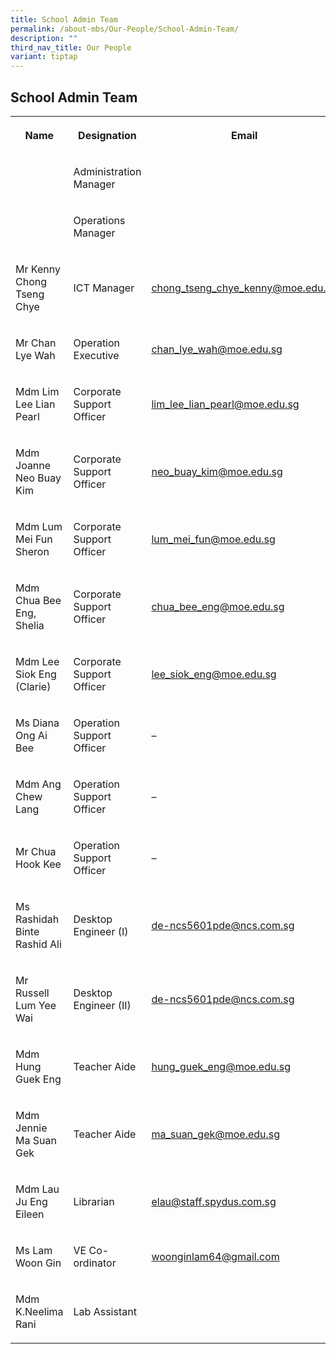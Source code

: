 ```yaml
---
title: School Admin Team
permalink: /about-mbs/Our-People/School-Admin-Team/
description: ""
third_nav_title: Our People
variant: tiptap
---
```

<h2><strong>School Admin Team</strong></h2><table><tbody><tr><th rowspan="1" colspan="1"><p>Name</p></th><th rowspan="1" colspan="1"><p>Designation</p></th><th rowspan="1" colspan="1"><p>Email</p></th></tr><tr><td rowspan="1" colspan="1"><p></p></td><td rowspan="1" colspan="1"><p>Administration Manager</p></td><td rowspan="1" colspan="1"><p></p></td></tr><tr><td rowspan="1" colspan="1"><p></p></td><td rowspan="1" colspan="1"><p>Operations Manager</p></td><td rowspan="1" colspan="1"><p></p></td></tr><tr><td rowspan="1" colspan="1"><p>Mr Kenny Chong Tseng Chye</p></td><td rowspan="1" colspan="1"><p>ICT Manager</p></td><td rowspan="1" colspan="1"><p><a href="mailto:chong_tseng_chye_kenny@moe.edu.sg" rel="noopener noreferrer nofollow" target="_blank">chong_tseng_chye_kenny@moe.edu.sg</a></p></td></tr><tr><td rowspan="1" colspan="1"><p>Mr Chan Lye Wah</p></td><td rowspan="1" colspan="1"><p>Operation Executive</p></td><td rowspan="1" colspan="1"><p><a href="mailto:chan_lye_wah@moe.edu.sg" rel="noopener noreferrer nofollow" target="_blank">chan_lye_wah@moe.edu.sg</a></p></td></tr><tr><td rowspan="1" colspan="1"><p>Mdm Lim Lee Lian Pearl</p></td><td rowspan="1" colspan="1"><p>Corporate Support Officer</p></td><td rowspan="1" colspan="1"><p><a href="mailto:lim_lee_lian_pearl@moe.edu.sg" rel="noopener noreferrer nofollow" target="_blank">lim_lee_lian_pearl@moe.edu.sg</a></p></td></tr><tr><td rowspan="1" colspan="1"><p>Mdm Joanne Neo Buay Kim</p></td><td rowspan="1" colspan="1"><p>Corporate Support Officer</p></td><td rowspan="1" colspan="1"><p><a href="mailto:neo_buay_kim@moe.edu.sg" rel="noopener noreferrer nofollow" target="_blank">neo_buay_kim@moe.edu.sg</a></p></td></tr><tr><td rowspan="1" colspan="1"><p>Mdm Lum Mei Fun Sheron</p></td><td rowspan="1" colspan="1"><p>Corporate Support Officer</p></td><td rowspan="1" colspan="1"><p><a href="mailto:lum_mei_fun@moe.edu.sg" rel="noopener noreferrer nofollow" target="_blank">lum_mei_fun@moe.edu.sg</a></p></td></tr><tr><td rowspan="1" colspan="1"><p>Mdm Chua Bee Eng, Shelia</p></td><td rowspan="1" colspan="1"><p>Corporate Support Officer</p></td><td rowspan="1" colspan="1"><p><a href="mailto:chua_bee_eng@moe.edu.sg" rel="noopener noreferrer nofollow" target="_blank">chua_bee_eng@moe.edu.sg</a></p></td></tr><tr><td rowspan="1" colspan="1"><p>Mdm Lee Siok Eng (Clarie)</p></td><td rowspan="1" colspan="1"><p>Corporate Support Officer</p></td><td rowspan="1" colspan="1"><p><a href="mailto:lee_siok_eng@moe.edu.sg" rel="noopener noreferrer nofollow" target="_blank">lee_siok_eng@moe.edu.sg</a></p></td></tr><tr><td rowspan="1" colspan="1"><p>Ms Diana Ong Ai Bee</p></td><td rowspan="1" colspan="1"><p>Operation Support Officer</p></td><td rowspan="1" colspan="1"><p>–</p></td></tr><tr><td rowspan="1" colspan="1"><p>Mdm Ang Chew Lang</p></td><td rowspan="1" colspan="1"><p>Operation Support Officer</p></td><td rowspan="1" colspan="1"><p>–</p></td></tr><tr><td rowspan="1" colspan="1"><p>Mr Chua Hook Kee</p></td><td rowspan="1" colspan="1"><p>Operation Support Officer</p></td><td rowspan="1" colspan="1"><p>–</p></td></tr><tr><td rowspan="1" colspan="1"><p>Ms Rashidah Binte Rashid Ali</p></td><td rowspan="1" colspan="1"><p>Desktop Engineer (I)</p></td><td rowspan="1" colspan="1"><p><a href="mailto:de-ncs5601pde@ncs.com.sg" rel="noopener noreferrer nofollow" target="_blank">de-ncs5601pde@ncs.com.sg</a></p></td></tr><tr><td rowspan="1" colspan="1"><p>Mr Russell Lum Yee Wai</p></td><td rowspan="1" colspan="1"><p>Desktop Engineer (II)</p></td><td rowspan="1" colspan="1"><p><a href="mailto:de-ncs5601pde@ncs.com.sg" rel="noopener noreferrer nofollow" target="_blank">de-ncs5601pde@ncs.com.sg</a></p></td></tr><tr><td rowspan="1" colspan="1"><p>Mdm Hung Guek Eng</p></td><td rowspan="1" colspan="1"><p>Teacher Aide</p></td><td rowspan="1" colspan="1"><p><a href="mailto:hung_guek_eng@moe.edu.sg" rel="noopener noreferrer nofollow" target="_blank">hung_guek_eng@moe.edu.sg</a></p></td></tr><tr><td rowspan="1" colspan="1"><p>Mdm Jennie Ma Suan Gek</p></td><td rowspan="1" colspan="1"><p>Teacher Aide</p></td><td rowspan="1" colspan="1"><p><a href="mailto:ma_suan_gek@moe.edu.sg" rel="noopener noreferrer nofollow" target="_blank">ma_suan_gek@moe.edu.sg</a></p></td></tr><tr><td rowspan="1" colspan="1"><p>Mdm Lau Ju Eng Eileen</p></td><td rowspan="1" colspan="1"><p>Librarian</p></td><td rowspan="1" colspan="1"><p><a href="mailto:elau@staff.spydus.com.sg" rel="noopener noreferrer nofollow" target="_blank">elau@staff.spydus.com.sg</a></p></td></tr><tr><td rowspan="1" colspan="1"><p>Ms Lam Woon Gin</p></td><td rowspan="1" colspan="1"><p>VE Co-ordinator</p></td><td rowspan="1" colspan="1"><p><a href="mailto:woonginlam64@gmail.com" rel="noopener noreferrer nofollow" target="_blank">woonginlam64@gmail.com</a></p></td></tr><tr><td rowspan="1" colspan="1"><p>Mdm K.Neelima Rani</p></td><td rowspan="1" colspan="1"><p>Lab Assistant</p></td><td rowspan="1" colspan="1"><p></p></td></tr></tbody></table><p></p>
